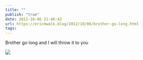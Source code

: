 ```yaml
---
title: ""
publish: "true"
date: 2012-10-06 21:46:42
url: https://ericmwalk.blog/2012/10/06/brother-go-long.html
tags: 
---
```


Brother go long and I will throw it to you

![](https://ericmwalk.blog/uploads/2022/d63a5d0285.jpg)